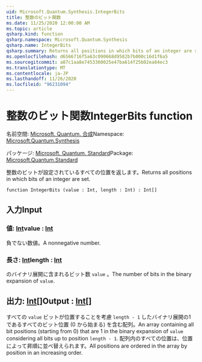 ```yaml
---
uid: Microsoft.Quantum.Synthesis.IntegerBits
title: 整数のビット関数
ms.date: 11/25/2020 12:00:00 AM
ms.topic: article
qsharp.kind: function
qsharp.namespace: Microsoft.Quantum.Synthesis
qsharp.name: IntegerBits
qsharp.summary: Returns all positions in which bits of an integer are set.
ms.openlocfilehash: d6566716f5a63c090668d9582b7b000c16d1f6a5
ms.sourcegitcommit: a87c1aa8e7453360025e47ba614f25b02ea84ec3
ms.translationtype: MT
ms.contentlocale: ja-JP
ms.lasthandoff: 11/26/2020
ms.locfileid: "96231094"
---
```

# <a name="integerbits-function"></a><span data-ttu-id="ceb2c-102">整数のビット関数</span><span class="sxs-lookup"><span data-stu-id="ceb2c-102">IntegerBits function</span></span>

<span data-ttu-id="ceb2c-103">名前空間: [Microsoft. Quantum. 合成](xref:Microsoft.Quantum.Synthesis)</span><span class="sxs-lookup"><span data-stu-id="ceb2c-103">Namespace: [Microsoft.Quantum.Synthesis](xref:Microsoft.Quantum.Synthesis)</span></span>

<span data-ttu-id="ceb2c-104">パッケージ: [Microsoft. Quantum. Standard](https://nuget.org/packages/Microsoft.Quantum.Standard)</span><span class="sxs-lookup"><span data-stu-id="ceb2c-104">Package: [Microsoft.Quantum.Standard](https://nuget.org/packages/Microsoft.Quantum.Standard)</span></span>


<span data-ttu-id="ceb2c-105">整数のビットが設定されているすべての位置を返します。</span><span class="sxs-lookup"><span data-stu-id="ceb2c-105">Returns all positions in which bits of an integer are set.</span></span>

```qsharp
function IntegerBits (value : Int, length : Int) : Int[]
```


## <a name="input"></a><span data-ttu-id="ceb2c-106">入力</span><span class="sxs-lookup"><span data-stu-id="ceb2c-106">Input</span></span>

### <a name="value--int"></a><span data-ttu-id="ceb2c-107">値: [Int](xref:microsoft.quantum.lang-ref.int)</span><span class="sxs-lookup"><span data-stu-id="ceb2c-107">value : [Int](xref:microsoft.quantum.lang-ref.int)</span></span>

<span data-ttu-id="ceb2c-108">負でない数値。</span><span class="sxs-lookup"><span data-stu-id="ceb2c-108">A nonnegative number.</span></span>


### <a name="length--int"></a><span data-ttu-id="ceb2c-109">長さ: [Int](xref:microsoft.quantum.lang-ref.int)</span><span class="sxs-lookup"><span data-stu-id="ceb2c-109">length : [Int](xref:microsoft.quantum.lang-ref.int)</span></span>

<span data-ttu-id="ceb2c-110">のバイナリ展開に含まれるビット数 `value` 。</span><span class="sxs-lookup"><span data-stu-id="ceb2c-110">The number of bits in the binary expansion of `value`.</span></span>



## <a name="output--int"></a><span data-ttu-id="ceb2c-111">出力: [Int](xref:microsoft.quantum.lang-ref.int)[]</span><span class="sxs-lookup"><span data-stu-id="ceb2c-111">Output : [Int](xref:microsoft.quantum.lang-ref.int)[]</span></span>

<span data-ttu-id="ceb2c-112">すべての `value` ビットが位置することを考慮 `length - 1` したバイナリ展開の1であるすべてのビット位置 (0 から始まる) を含む配列。</span><span class="sxs-lookup"><span data-stu-id="ceb2c-112">An array containing all bit positions (starting from 0) that are 1 in the binary expansion of `value` considering all bits up to position `length - 1`.</span></span>  <span data-ttu-id="ceb2c-113">配列内のすべての位置は、位置によって昇順に並べ替えられます。</span><span class="sxs-lookup"><span data-stu-id="ceb2c-113">All positions are ordered in the array by position in an increasing order.</span></span>